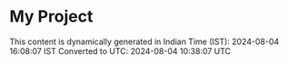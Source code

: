 # My Project

This content is dynamically generated in Indian Time (IST): 2024-08-04 16:08:07 IST
Converted to UTC: 2024-08-04 10:38:07 UTC

